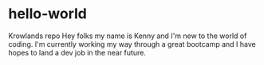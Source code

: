 # hello-world
Krowlands repo
Hey folks my name is Kenny and I'm new to the world of coding.
I'm currently working my way through a great bootcamp and I have hopes to land a dev job in the near future.
